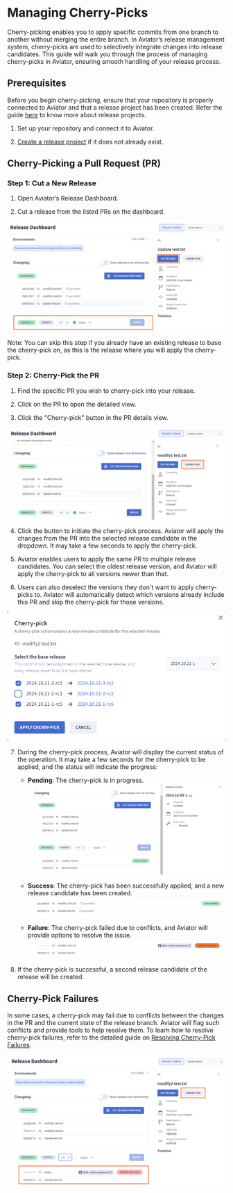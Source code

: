 # Managing Cherry-Picks

Cherry-picking enables you to apply specific commits from one branch to another without merging the entire branch. In Aviator’s release management system, cherry-picks are used to selectively integrate changes into release candidates. This guide will walk you through the process of managing cherry-picks in Aviator, ensuring smooth handling of your release process.

## Prerequisites

Before you begin cherry-picking, ensure that your repository is properly connected to Aviator and that a release project has been created. Refer the guide [here](../getting-started.md) to know more about release projects.

1. Set up your repository and connect it to Aviator.

2. [Create a release project](./creating-a-release-project.md) if it does not already exist.

## Cherry-Picking a Pull Request (PR)

### Step 1: Cut a New Release

1. Open Aviator’s Release Dashboard.

2. Cut a release from the listed PRs on the dashboard.

![](../../.gitbook/assets/release-conflict-base-cut.png)

Note: You can skip this step if you already have an existing release to base the cherry-pick on, as this is the release where you will apply the cherry-pick.

### Step 2: Cherry-Pick the PR

1. Find the specific PR you wish to cherry-pick into your release.

2. Click on the PR to open the detailed view.

3. Click the "Cherry-pick" button in the PR details view.

![](../../.gitbook/assets/release-cherry-pick-button.png)

4. Click the button to initiate the cherry-pick process. Aviator will apply the changes from the PR into the selected release candidate in the dropdown. It may take a few seconds to apply the cherry-pick.

5. Aviator enables users to apply the same PR to multiple release candidates. You can select the oldest release version, and Aviator will apply the cherry-pick to all versions newer than that. 

6. Users can also deselect the versions they don't want to apply cherry-picks to. Aviator will automatically detect which versions already include this PR and skip the cherry-pick for those versions.

![](../../.gitbook/assets/release-cherry-pick-versions.png)

7. During the cherry-pick process, Aviator will display the current status of the operation. It may take a few seconds for the cherry-pick to be applied, and the status will indicate the progress:

    - **Pending**: The cherry-pick is in progress.
  ![](../../.gitbook/assets/release-cherry-pick-pending.png)

    - **Success**: The cherry-pick has been successfully applied, and a new release candidate has been created.
  ![](../../.gitbook/assets/release-cherry-pick-success.png)

    - **Failure**: The cherry-pick failed due to conflicts, and Aviator will provide options to resolve the issue.
  ![](../../.gitbook/assets/release-cherry-pick-failure.png)


7. If the cherry-pick is successful, a second release candidate of the release will be created.



## Cherry-Pick Failures

In some cases, a cherry-pick may fail due to conflicts between the changes in the PR and the current state of the release branch. Aviator will flag such conflicts and provide tools to help resolve them. To learn how to resolve cherry-pick failures, refer to the detailed guide on [Resolving Cherry-Pick Failures](./resolving-a-cherry-pick-failure.md).

![](../../.gitbook/assets/release-conflict-cherry-pick.png)

